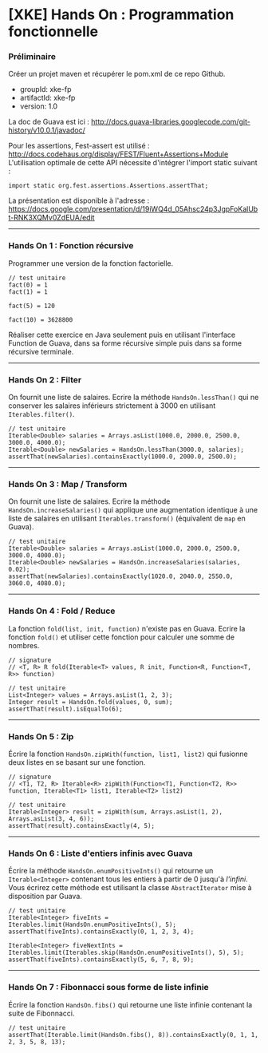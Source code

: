 [XKE] Hands On : Programmation fonctionnelle
============================================

### Préliminaire

Créer un projet maven et récupérer le pom.xml de ce repo Github.

- groupId: xke-fp
- artifactId: xke-fp
- version: 1.0

La doc de Guava est ici : http://docs.guava-libraries.googlecode.com/git-history/v10.0.1/javadoc/

Pour les assertions, Fest-assert est utilisé : http://docs.codehaus.org/display/FEST/Fluent+Assertions+Module
L'utilisation optimale de cette API nécessite d'intégrer l'import static suivant :

    import static org.fest.assertions.Assertions.assertThat;

La présentation est disponible à l'adresse :
https://docs.google.com/presentation/d/19iWQ4d_05Ahsc24p3JgpFoKalUbt-RNK3XQMv0ZdEUA/edit

***

### Hands On 1 : Fonction récursive

Programmer une version de la fonction factorielle.

    // test unitaire
    fact(0) = 1
    fact(1) = 1
    
    fact(5) = 120
    
    fact(10) = 3628800

Réaliser cette exercice en Java seulement puis en utilisant l'interface Function de Guava,
dans sa forme récursive simple puis dans sa forme récursive terminale.

***

### Hands On 2 : Filter

On fournit une liste de salaires. Ecrire la méthode `HandsOn.lessThan()` qui ne conserver
les salaires inférieurs strictement à 3000 en utilisant `Iterables.filter()`.

    // test unitaire
    Iterable<Double> salaries = Arrays.asList(1000.0, 2000.0, 2500.0, 3000.0, 4000.0);
    Iterable<Double> newSalaries = HandsOn.lessThan(3000.0, salaries);
    assertThat(newSalaries).containsExactly(1000.0, 2000.0, 2500.0);

***

### Hands On 3 : Map / Transform

On fournit une liste de salaires.
Ecrire la méthode `HandsOn.increaseSalaries()` qui applique une augmentation identique à
une liste de salaires en utilisant `Iterables.transform()` (équivalent de `map` en Guava).

    // test unitaire
    Iterable<Double> salaries = Arrays.asList(1000.0, 2000.0, 2500.0, 3000.0, 4000.0);
    Iterable<Double> newSalaries = HandsOn.increaseSalaries(salaries, 0.02);
    assertThat(newSalaries).containsExactly(1020.0, 2040.0, 2550.0, 3060.0, 4080.0);

***

### Hands On 4 : Fold / Reduce

La fonction `fold(list, init, function)` n'existe pas en Guava. Ecrire la fonction `fold()` et utiliser cette
fonction pour calculer une somme de nombres.

    // signature
    // <T, R> R fold(Iterable<T> values, R init, Function<R, Function<T, R>> function)
    
    // test unitaire
    List<Integer> values = Arrays.asList(1, 2, 3);
    Integer result = HandsOn.fold(values, 0, sum);
    assertThat(result).isEqualTo(6);

***

### Hands On 5 : Zip

Écrire la fonction `HandsOn.zipWith(function, list1, list2)` qui fusionne deux listes en se
basant sur une fonction.

    // signature
    // <T1, T2, R> Iterable<R> zipWith(Function<T1, Function<T2, R>> function, Iterable<T1> list1, Iterable<T2> list2)
    
    // test unitaire
    Iterable<Integer> result = zipWith(sum, Arrays.asList(1, 2), Arrays.asList(3, 4, 6));
    assertThat(result).containsExactly(4, 5);

***

### Hands On 6 : Liste d'entiers infinis avec Guava

Écrire la méthode `HandsOn.enumPositiveInts()` qui retourne un `Iterable<Integer>` contenant
tous les entiers à partir de 0 jusqu'à _l'infini_. Vous écrirez cette méthode est utilisant
la classe `AbstractIterator` mise à disposition par Guava.

    // test unitaire
    Iterable<Integer> fiveInts = Iterables.limit(HandsOn.enumPositiveInts(), 5);
    assertThat(fiveInts).containsExactly(0, 1, 2, 3, 4);

    Iterable<Integer> fiveNextInts = Iterables.limit(Iterables.skip(HandsOn.enumPositiveInts(), 5), 5);
    assertThat(fiveInts).containsExactly(5, 6, 7, 8, 9);

***

### Hands On 7 : Fibonnacci sous forme de liste infinie

Écrire la fonction `HandsOn.fibs()` qui retourne une liste infinie contenant la suite de Fibonnacci.

    // test unitaire
    assertThat(Iterable.limit(HandsOn.fibs(), 8)).containsExactly(0, 1, 1, 2, 3, 5, 8, 13);
